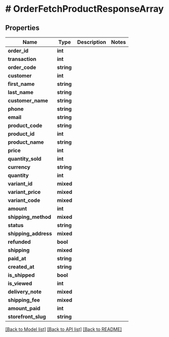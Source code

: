 # # OrderFetchProductResponseArray

## Properties

Name | Type | Description | Notes
------------ | ------------- | ------------- | -------------
**order_id** | **int** |  |
**transaction** | **int** |  |
**order_code** | **string** |  |
**customer** | **int** |  |
**first_name** | **string** |  |
**last_name** | **string** |  |
**customer_name** | **string** |  |
**phone** | **string** |  |
**email** | **string** |  |
**product_code** | **string** |  |
**product_id** | **int** |  |
**product_name** | **string** |  |
**price** | **int** |  |
**quantity_sold** | **int** |  |
**currency** | **string** |  |
**quantity** | **int** |  |
**variant_id** | **mixed** |  |
**variant_price** | **mixed** |  |
**variant_code** | **mixed** |  |
**amount** | **int** |  |
**shipping_method** | **mixed** |  |
**status** | **string** |  |
**shipping_address** | **mixed** |  |
**refunded** | **bool** |  |
**shipping** | **mixed** |  |
**paid_at** | **string** |  |
**created_at** | **string** |  |
**is_shipped** | **bool** |  |
**is_viewed** | **int** |  |
**delivery_note** | **mixed** |  |
**shipping_fee** | **mixed** |  |
**amount_paid** | **int** |  |
**storefront_slug** | **string** |  |

[[Back to Model list]](../../README.md#models) [[Back to API list]](../../README.md#endpoints) [[Back to README]](../../README.md)
